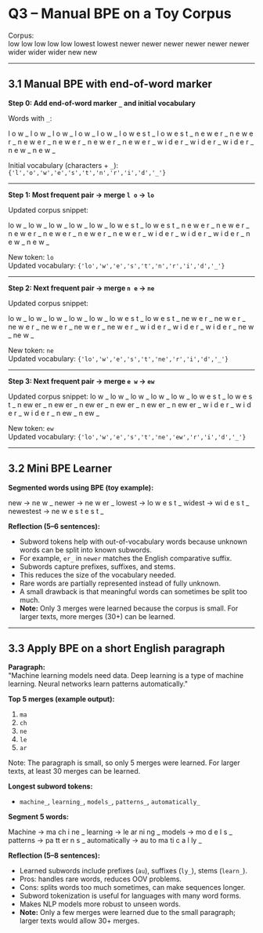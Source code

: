 # Q3 – Manual BPE on a Toy Corpus

Corpus:  
low low low low low lowest lowest newer newer newer newer newer newer wider wider wider new new

---

## 3.1 Manual BPE with end-of-word marker

**Step 0: Add end-of-word marker `_` and initial vocabulary**

Words with `_`:

l o w _ l o w _ l o w _ l o w _ l o w _ l o w e s t _ l o w e s t _
n e w e r _ n e w e r _ n e w e r _ n e w e r _ n e w e r _ n e w e r _
w i d e r _ w i d e r _ w i d e r _
n e w _ n e w _


Initial vocabulary (characters + `_`):  
`{'l','o','w','e','s','t','n','r','i','d','_'}`

---

**Step 1: Most frequent pair → merge `l o` → `lo`**

Updated corpus snippet:

lo w _ lo w _ lo w _ lo w _ lo w _ lo w e s t _ lo w e s t _
n e w e r _ n e w e r _ n e w e r _ n e w e r _ n e w e r _ n e w e r _
w i d e r _ w i d e r _ w i d e r _
n e w _ n e w _

New token: `lo`  
Updated vocabulary: `{'lo','w','e','s','t','n','r','i','d','_'}`

---

**Step 2: Next frequent pair → merge `n e` → `ne`**

Updated corpus snippet:

lo w _ lo w _ lo w _ lo w _ lo w _ lo w e s t _ lo w e s t _
ne w e r _ ne w e r _ ne w e r _ ne w e r _ ne w e r _ ne w e r _
w i d e r _ w i d e r _ w i d e r _
ne w _ ne w _

New token: `ne`  
Updated vocabulary: `{'lo','w','e','s','t','ne','r','i','d','_'}`

---

**Step 3: Next frequent pair → merge `e w` → `ew`**

Updated corpus snippet:
lo w _ lo w _ lo w _ lo w _ lo w _ lo w e s t _ lo w e s t _
n ew er _ n ew er _ n ew er _ n ew er _ n ew er _ n ew er _
w i d e r _ w i d e r _ w i d e r _
n ew _ n ew _

New token: `ew`  
Updated vocabulary: `{'lo','w','e','s','t','ne','ew','r','i','d','_'}`

---

## 3.2 Mini BPE Learner

**Segmented words using BPE (toy example):**

new → ne w _
newer → ne w er _
lowest → lo w e s t _
widest → wi d e s t _
newestest → ne w e s t e s t _

**Reflection (5–6 sentences):**  
- Subword tokens help with out-of-vocabulary words because unknown words can be split into known subwords.  
- For example, `er_` in `newer` matches the English comparative suffix.  
- Subwords capture prefixes, suffixes, and stems.  
- This reduces the size of the vocabulary needed.  
- Rare words are partially represented instead of fully unknown.  
- A small drawback is that meaningful words can sometimes be split too much.
- **Note:** Only 3 merges were learned because the corpus is small. For larger texts, more merges (30+) can be learned.
---

## 3.3 Apply BPE on a short English paragraph

**Paragraph:**  
"Machine learning models need data. Deep learning is a type of machine learning. Neural networks learn patterns automatically."

**Top 5 merges (example output):**  
1. `ma`  
2. `ch`  
3. `ne`  
4. `le`  
5. `ar`

Note: The paragraph is small, so only 5 merges were learned. For larger texts, at least 30 merges can be learned.


**Longest subword tokens:**  
- `machine_`, `learning_`, `models_`, `patterns_`, `automatically_`

**Segment 5 words:**

Machine → ma ch i ne _
learning → le ar ni ng _
models → mo d e l s _
patterns → pa tt er n s _
automatically → au to ma ti c a l ly _

**Reflection (5–8 sentences):**  
- Learned subwords include prefixes (`au`), suffixes (`ly_`), stems (`learn_`).  
- Pros: handles rare words, reduces OOV problems.  
- Cons: splits words too much sometimes, can make sequences longer.  
- Subword tokenization is useful for languages with many word forms.  
- Makes NLP models more robust to unseen words.
- **Note:** Only a few merges were learned due to the small paragraph; larger texts would allow 30+ merges.
